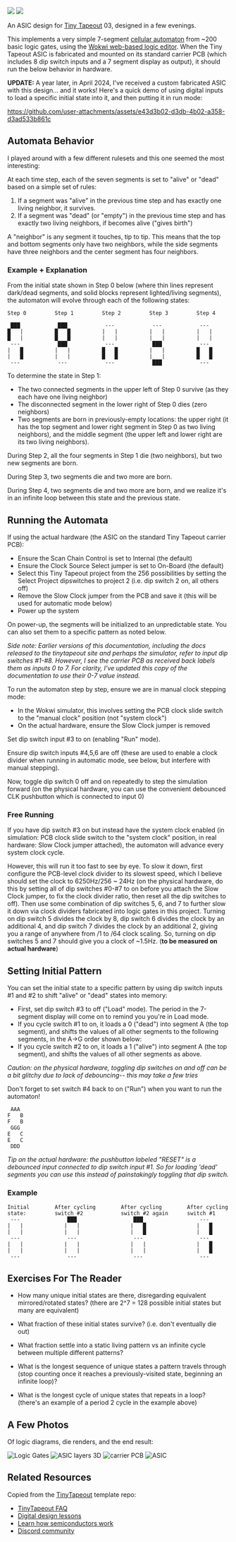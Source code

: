 ![](../../workflows/gds/badge.svg) ![](../../workflows/docs/badge.svg)

An ASIC design for [Tiny Tapeout](https://tinytapeout.com) 03, designed in a few evenings.

This implements a very simple 7-segment [cellular automaton](https://en.wikipedia.org/wiki/Cellular_automaton) from ~200 basic logic gates, using the [Wokwi web-based logic editor](https://tinytapeout.com/digital_design/wokwi/). When the Tiny Tapeout ASIC is fabricated and mounted on its standard carrier PCB (which includes 8 dip switch inputs and a 7 segment display as output), it should run the below behavior in hardware. 

**UPDATE:** A year later, in April 2024, I've received a custom fabricated ASIC with this design... and it works! Here's a quick demo of using digital inputs to load a specific initial state into it, and then putting it in run mode:

https://github.com/user-attachments/assets/e43d3b02-d3db-4b02-a358-d3ad533b861c

## Automata Behavior

I played around with a few different rulesets and this one seemed the most interesting:

At each time step, each of the seven segments is set to "alive" or "dead" based on a simple set of rules:
1) If a segment was "alive" in the previous time step and has exactly one living neighbor, it survives.
2) If a segment was "dead" (or "empty") in the previous time step and has exactly two living neighbors, if becomes alive ("gives birth")

A "neighbor" is any segment it touches, tip to tip. This means that the top and bottom segments only have two neighbors, while the side segments have three neighbors and the center segment has four neighbors.

### Example + Explanation

From the initial state shown in Step 0 below (where thin lines represent dark/dead segments, and solid blocks represent lighted/living segments), the automaton will evolve through each of the following states:
```
Step 0         Step 1         Step 2         Step 3         Step 4

 ███            ███            ---            ---            --- 
█   |          █   █          |   |          |   |          |   |          
█   |          █   █          |   |          |   |          |   |   
 ---            ███            ---            ███            --- 
|   █          |   |          █   █          |   |          █   █
|   █          |   |          █   █          |   |          █   █
 ---            ---            ---            ███            ---
```
To determine the state in Step 1:
* The two connected segments in the upper left of Step 0 survive (as they each have one living neighbor)
* The disconnected segment in the lower right of Step 0 dies (zero neighbors)
* Two segments are born in previously-empty locations: the upper right (it has the top segment and lower right segment in Step 0 as two living neighbors), and the middle segment (the upper left and lower right are its two living neighbors).

During Step 2, all the four segments in Step 1 die (two neighbors), but two new segments are born.

During Step 3, two segments die and two more are born.

During Step 4, two segments die and two more are born, and we realize it's in an infinite loop between this state and the previous state.

## Running the Automata

If using the actual hardware (the ASIC on the standard Tiny Tapeout carrier PCB):
* Ensure the Scan Chain Control is set to Internal (the default)
* Ensure the Clock Source Select jumper is set to On-Board (the default)
* Select this Tiny Tapeout project from the 256 possibilities by setting the Select Project dipswitches to project 2 (i.e. dip switch 2 on, all others off)
* Remove the Slow Clock jumper from the PCB and save it (this will be used for automatic mode below)
* Power up the system

On power-up, the segments will be initialized to an unpredictable state. You can also set them to a specific pattern as noted below.

*Side note: Earlier versions of this documentation, including the docs released to the tinytapeout site and perhaps the simulator, refer to input dip switches #1-#8. However, I see the carrier PCB as received back labels them as inputs 0 to 7. For clarity, I've updated this copy of the documentation to use their 0-7 value instead.*

To run the automaton step by step, ensure we are in manual clock stepping mode:
* In the Wokwi simulator, this involves setting the PCB clock slide switch to the "manual clock" position (not "system clock")
* On the actual hardware, ensure the Slow Clock jumper is removed

Set dip switch input #3 to on (enabling "Run" mode). 

Ensure dip switch inputs #4,5,6 are off (these are used to enable a clock divider when running in automatic mode, see below, but interfere with manual stepping).

Now, toggle dip switch 0 off and on repeatedly to step the simulation forward (on the physical hardware, you can use the convenient debounced CLK pushbutton which is connected to input 0)

### Free Running

If you have dip switch #3 on but instead have the system clock enabled (in simulation: PCB clock slide switch to the "system clock" position, in real hardware: Slow Clock jumper attached), the automaton will advance every system clock cycle.

However, this will run it too fast to see by eye. To slow it down, first configure the PCB-level clock divider to its slowest speed, which I believe should set the clock to 6250Hz/256 ~ 24Hz (on the physical hardware, do this by setting all of dip switches #0-#7 to on before you attach the Slow Clock jumper, to fix the clock divider ratio, then reset all the dip switches to off). Then use some combination of dip switches 5, 6, and 7 to further slow it down via clock dividers fabricated into logic gates in this project. Turning on dip switch 5 divides the clock by 8, dip switch 6 divides the clock by an additional 4, and dip switch 7 divides the clock by an additional 2, giving you a range of anywhere from /1 to /64 clock scaling. So, turning on dip switches 5 and 7 should give you a clock of ~1.5Hz. (**to be measured on actual hardware**)

## Setting Initial Pattern

You can set the initial state to a specific pattern by using dip switch inputs #1 and #2 to shift "alive" or "dead" states into memory:
* First, set dip switch #3 to off ("Load" mode). The period in the 7-segment display will come on to remind you you're in Load mode.
* If you cycle switch #1 to on, it loads a 0 ("dead") into segment A (the top segment), and shifts the values of all other segments to the following segments, in the A->G order shown below:
* If you cycle switch #2 to on, it loads a 1 ("alive") into segment A (the top segment), and shifts the values of all other segments as above.

*Caution: on the physical hardware, toggling dip switches on and off can be a bit glitchy due to lack of debouncing-- this may take a few tries*

Don't forget to set switch #4 back to on ("Run") when you want to run the automaton!

```
 AAA
F   B 
F   B 
 GGG
E   C
E   C
 DDD
```

*Tip on the actual hardware: the pushbutton labeled "RESET" is a debounced input connected to dip switch input #1. So for loading 'dead' segments you can use this instead of painstakingly toggling that dip switch.*

### Example

```
Initial        After cycling        After cycling        After cycling
state:         switch #2            switch #2 again      switch #1
 ---               ███                  ███                  ---           
|   |             |   |                |   █                |   █           
|   |             |   |                |   █                |   █           
 ---               ---                  ---                  ---                 
|   |             |   |                |   |                |   █                       
|   |             |   |                |   |                |   █                       
 ---               ---                  ---                  ---                 
```

## Exercises For The Reader

* How many unique initial states are there, disregarding equivalent mirrored/rotated states? (there are 2^7 = 128 possible initial states but many are equivalent)

* What fraction of these initial states survive? (i.e. don't eventually die out)

* What fraction settle into a static living pattern vs an infinite cycle between multiple different patterns?

* What is the longest sequence of unique states a pattern travels through (stop counting once it reaches a previously-visited state, beginning an infinite loop)?

* What is the longest cycle of unique states that repeats in a loop? (there's an example of a period 2 cycle in the example above)

## A Few Photos

Of logic diagrams, die renders, and the end result:

![Logic Gates](docs/wokwi.jpg)
![ASIC layers 3D](docs/3d.jpeg)
![carrier PCB](docs/carrier.jpg)
![ASIC](docs/asic.jpeg)

## Related Resources

Copied from the [TinyTapeout](https://tinytapeout.com) template repo:
* [TinyTapeout FAQ](https://tinytapeout.com/faq/)
* [Digital design lessons](https://tinytapeout.com/digital_design/)
* [Learn how semiconductors work](https://tinytapeout.com/siliwiz/)
* [Discord community](https://discord.gg/rPK2nSjxy8)


